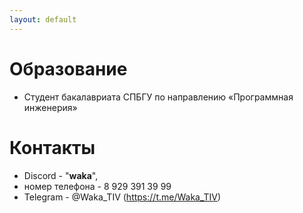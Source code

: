 ```yaml
---
layout: default
---
```

# Образование
- Студент бакалавриата СПБГУ по направлению «Программная инженерия»
# Контакты
- Discord - "__waka__",
- номер телефона - 8 929 391 39 99
- Telegram - @Waka_TIV (https://t.me/Waka_TIV)